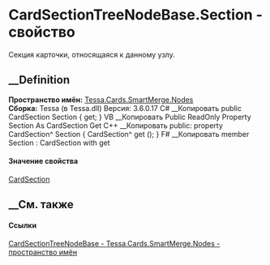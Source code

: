 # CardSectionTreeNodeBase.Section - свойство
Секция карточки, относящаяся к данному узлу.
## __Definition
 **Пространство имён:**
[Tessa.Cards.SmartMerge.Nodes](N_Tessa_Cards_SmartMerge_Nodes.htm)  
 **Сборка:** Tessa (в Tessa.dll) Версия: 3.6.0.17
C# __Копировать
     public CardSection Section { get; }
VB __Копировать
     Public ReadOnly Property Section As CardSection
    	Get
C++ __Копировать
     public:
    property CardSection^ Section {
    	CardSection^ get ();
    }
F# __Копировать
     member Section : CardSection with get
#### Значение свойства
[CardSection](T_Tessa_Cards_CardSection.htm)
##  __См. также
#### Ссылки
[CardSectionTreeNodeBase -
](T_Tessa_Cards_SmartMerge_Nodes_CardSectionTreeNodeBase.htm)
[Tessa.Cards.SmartMerge.Nodes - пространство
имён](N_Tessa_Cards_SmartMerge_Nodes.htm)
